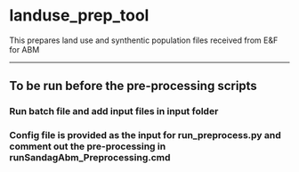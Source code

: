 # landuse_prep_tool
This prepares land use and synthentic population files received from E&amp;F for ABM

<hr>

## To be run before the pre-processing scripts

### Run batch file and add input files in input folder

### Config file is provided as the input for run_preprocess.py and comment out the pre-processing in runSandagAbm_Preprocessing.cmd
